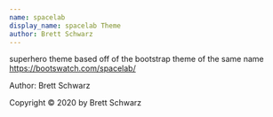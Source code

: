 ```yaml
---
name: spacelab
display_name: spacelab Theme
author: Brett Schwarz
---
```

superhero theme based off of the bootstrap theme of the same name https://bootswatch.com/spacelab/

Author: Brett Schwarz

Copyright © 2020 by Brett Schwarz
